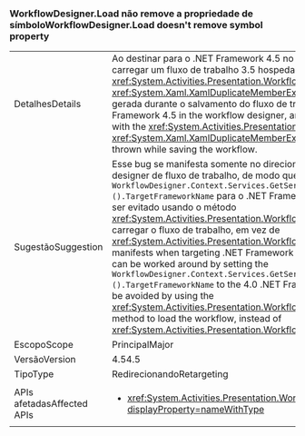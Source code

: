 ### <a name="workflowdesignerload-doesnt-remove-symbol-property"></a><span data-ttu-id="8b61a-101">WorkflowDesigner.Load não remove a propriedade de símbolo</span><span class="sxs-lookup"><span data-stu-id="8b61a-101">WorkflowDesigner.Load doesn't remove symbol property</span></span>

|   |   |
|---|---|
|<span data-ttu-id="8b61a-102">Detalhes</span><span class="sxs-lookup"><span data-stu-id="8b61a-102">Details</span></span>|<span data-ttu-id="8b61a-103">Ao destinar para o .NET Framework 4.5 no designer de fluxo de trabalho e carregar um fluxo de trabalho 3.5 hospedado novamente com o método <xref:System.Activities.Presentation.WorkflowDesigner.Load>, uma <xref:System.Xaml.XamlDuplicateMemberException?displayProperty=name> é gerada durante o salvamento do fluxo de trabalho.</span><span class="sxs-lookup"><span data-stu-id="8b61a-103">When targeting the .NET Framework 4.5 in the workflow designer, and loading a re-hosted 3.5 workflow with the <xref:System.Activities.Presentation.WorkflowDesigner.Load> method, a <xref:System.Xaml.XamlDuplicateMemberException?displayProperty=name> is thrown while saving the workflow.</span></span>|
|<span data-ttu-id="8b61a-104">Sugestão</span><span class="sxs-lookup"><span data-stu-id="8b61a-104">Suggestion</span></span>|<span data-ttu-id="8b61a-105">Esse bug se manifesta somente no direcionamento do .NET Framework 4.5 no designer de fluxo de trabalho, de modo que a solução alternativa é definir o <code>WorkflowDesigner.Context.Services.GetService&lt;DesignerConfigurationService&gt;().TargetFrameworkName</code> para o .NET Framework 4.0. O problema também pode ser evitado usando o método <xref:System.Activities.Presentation.WorkflowDesigner.Load(System.String)> para carregar o fluxo de trabalho, em vez de <xref:System.Activities.Presentation.WorkflowDesigner.Load>.</span><span class="sxs-lookup"><span data-stu-id="8b61a-105">This bug only manifests when targeting .NET Framework 4.5 in the workflow designer, so it can be worked around by setting the <code>WorkflowDesigner.Context.Services.GetService&lt;DesignerConfigurationService&gt;().TargetFrameworkName</code> to the 4.0 .NET Framework.Alternatively, the issue may be avoided by using the <xref:System.Activities.Presentation.WorkflowDesigner.Load(System.String)> method to load the workflow, instead of <xref:System.Activities.Presentation.WorkflowDesigner.Load>.</span></span>|
|<span data-ttu-id="8b61a-106">Escopo</span><span class="sxs-lookup"><span data-stu-id="8b61a-106">Scope</span></span>|<span data-ttu-id="8b61a-107">Principal</span><span class="sxs-lookup"><span data-stu-id="8b61a-107">Major</span></span>|
|<span data-ttu-id="8b61a-108">Versão</span><span class="sxs-lookup"><span data-stu-id="8b61a-108">Version</span></span>|<span data-ttu-id="8b61a-109">4.5</span><span class="sxs-lookup"><span data-stu-id="8b61a-109">4.5</span></span>|
|<span data-ttu-id="8b61a-110">Tipo</span><span class="sxs-lookup"><span data-stu-id="8b61a-110">Type</span></span>|<span data-ttu-id="8b61a-111">Redirecionando</span><span class="sxs-lookup"><span data-stu-id="8b61a-111">Retargeting</span></span>|
|<span data-ttu-id="8b61a-112">APIs afetadas</span><span class="sxs-lookup"><span data-stu-id="8b61a-112">Affected APIs</span></span>|<ul><li><xref:System.Activities.Presentation.WorkflowDesigner.Load?displayProperty=nameWithType></li></ul>|


